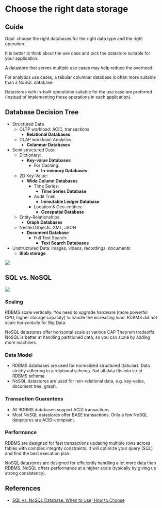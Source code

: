 # Choose the right data storage

## Guide

Goal: choose the right databases for the right data type and the right operation.

It is better to think about the use case and pick the datastore suitable for your application.

A datastore that serves multiple use cases may help reduce the overhead.

For analytics use cases, a tabular columnar database is often more suitable than a NoSQL database.

Datastores with in-built operations suitable for the use case are preferred (instead of implementing those operations in each application).


## Database Decision Tree

- Structured Data
  - OLTP workload: ACID, transactions
    - **Relational Databases**
  - OLAP workload: Analytics
    - **Columnar Databases**
- Semi structured Data:
  - Dictionary:
    - **Key-value Databases**
      - For Caching:
        - **In-memory Databases**
  - 2D Key-Value:
    - **Wide Column Databases**
      - Time Series:
        - **Time Series Database**
      - Audit Trail:
        - **Immutable Ledger Database**
      - Location & Geo-entities:
        - **Geospatial Database**
  - Entity-Relationships:
    - **Graph Databases**
  - Nested Objects: XML, JSON
    - **Document Database**
      - Full Text Search:
        - **Text Search Databases**
- Unstructured Data: images, videos, recordings, documents
  - **Blob storage**

![](https://www.ml4devs.com/images/illustrations/sql-vs-nosql-cheatsheet.webp)


## SQL vs. NoSQL

![](https://www.ml4devs.com/images/illustrations/sql-vs-nosql-comparision.webp)

### Scaling

RDBMS scale vertically. You need to upgrade hardware (more powerful CPU, higher storage capacity) to handle the increasing load. RDBMS did not scale horizontally for Big Data.

NoSQL datastores offer horizontal scale at various CAP Theorem tradeoffs. NoSQL is better at handling partitioned data, so you can scale by adding more machines.


### Data Model

- RDBMS databases are used for normalized structured (tabular). Data strictly adhering to a relational schema. Not all data fits into strict RDBMS schema.
- NoSQL datastores are used for non-relational data, e.g. key-value, document tree, graph. 

### Transaction Guarantees

- All RDBMS databases support ACID transactions
- Most NoSQL datastores offer BASE transactions. Only a few NoSQL datastores are ACID-complaint.


### Performance

RDBMS are designed for fast transactions updating multiple rows across tables with complex integrity constraints. It will optimize your query (SQL) and find the best execution plan.

NoSQL datastores are designed for efficiently handling a lot more data than RDBMS. NoSQL offers performance at a higher scale (typically by giving up strong consistency). 


## References

- [SQL vs. NoSQL Database: When to Use, How to Choose](https://www.ml4devs.com/articles/datastore-choices-sql-vs-nosql-database/)
